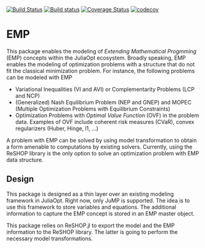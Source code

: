 [![Build Status](https://travis-ci.com/xhub/EMP.jl.svg?branch=master)](https://travis-ci.com/xhub/EMP.jl)
[![Build status](https://ci.appveyor.com/api/projects/status/x3hjfgt7wiphvf5i?svg=true)](https://ci.appveyor.com/project/xhub/emp-jl)
[![Coverage Status](https://coveralls.io/repos/github/xhub/EMP.jl/badge.svg?branch=master)](https://coveralls.io/github/xhub/EMP.jl?branch=master)
[![codecov](https://codecov.io/gh/xhub/EMP.jl/branch/master/graph/badge.svg)](https://codecov.io/gh/xhub/EMP.jl)


# EMP

This package enables the modeling of *Extending Mathematical Progmming* (EMP) concepts within the JuliaOpt ecosystem.
Broadly speaking, EMP enables the modeling of optimization problems with a structure that do not fit the classical minimization problem.
For instance, the following problems can be modeled with EMP
- Variational Inequalities (VI and AVI) or Complementarity Problems (LCP and NCP)
- (Generalized) Nash Equilibrium Problem (NEP and GNEP) and MOPEC (Multiple Optimization Problems with Equilibrium Constraints)
- Optimization Problems with *Optimal Value Function* (OVF) in the problem data. Examples of OVF include coherent risk measures (CVaR), convex regularizers (Huber, Hinge, l1, ...)

A problem with EMP can be solved by using model transformation to obtain a form amenable to computations by existing solvers.
Currently, using the ReSHOP library is the only option to solve an optimization problem with EMP data structure.

## Design

This package is designed as a thin layer over an existing modeling framework in JuliaOpt. Right now, only JuMP is supported.
The idea is to use this framework to store variables and equations. The additional information to capture the EMP concept is stored
in an EMP master object.

This package relies on ReSHOP.jl to export the model and the EMP information to the ReSHOP library.
The latter is going to perform the necessary model transformations.
